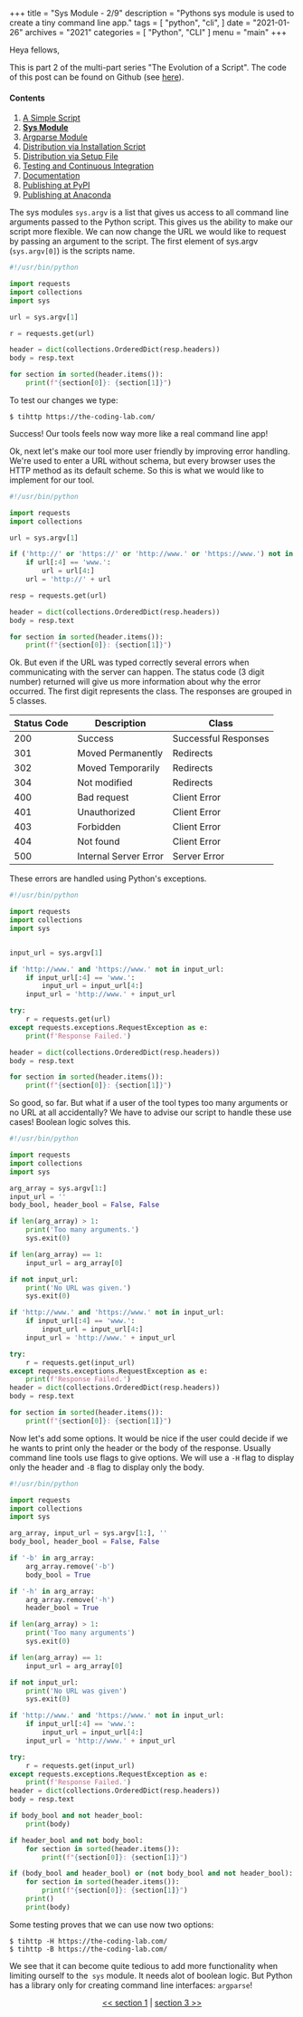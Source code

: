 +++
title = "Sys Module - 2/9"
description = "Pythons sys module is used to create a tiny command line app."
tags = [
    "python",
    "cli",
]
date = "2021-01-26"
archives = "2021"
categories = [
    "Python",
    "CLI"
]
menu = "main"
+++

Heya fellows,

This is part 2 of the multi-part series "The Evolution of a Script". The code of this post can be found on Github (see [here](https://github.com/NiklasTiede/tinyHTTPie/tree/2-Sys-Module)).

#### Contents

1. [A Simple Script](/2021/1-the-evolution-of-a-script)
2. [**Sys Module**](/2021/2-sys-module)
3. [Argparse Module](/2021/3-argparse-module/)
4. [Distribution via Installation Script](/2021/4-distribution-via-installation-script)
5. [Distribution via Setup File](/2021/5-distribution-via-setup-file)
6. [Testing and Continuous Integration](/2021/6-testing-and-continous-integration)
7. [Documentation](/2021/7-documentation)
8. [Publishing at PyPI](/2021/8-publishing-at-pypi)
9. [Publishing at Anaconda](/2021/9-publishing-at-anaconda)

The sys modules `sys.argv` is a list that gives us access to all command line arguments passed to the Python script. This gives us the ability to make our script more flexible. We can now change the URL we would like to request by passing an argument to the script. The first element of sys.argv (`sys.argv[0]`) is the scripts name.

```python
#!/usr/bin/python

import requests
import collections
import sys

url = sys.argv[1]

r = requests.get(url)

header = dict(collections.OrderedDict(resp.headers))
body = resp.text

for section in sorted(header.items()):
    print(f"{section[0]}: {section[1]}")
```

To test our changes we type:

```
$ tihttp https://the-coding-lab.com/
```

Success! Our tools feels now way more like a real command line app!

Ok, next let's make our tool more user friendly by improving error handling. We're used to enter a URL without schema, but every browser uses the HTTP method as its default scheme. So this is what we would like to implement for our tool.

```python
#!/usr/bin/python

import requests
import collections

url = sys.argv[1]

if ('http://' or 'https://' or 'http://www.' or 'https://www.') not in url:
    if url[:4] == 'www.':
        url = url[4:]
    url = 'http://' + url

resp = requests.get(url)

header = dict(collections.OrderedDict(resp.headers))
body = resp.text

for section in sorted(header.items()):
    print(f"{section[0]}: {section[1]}")
```

Ok. But even if the URL was typed correctly several errors when communicating with the server can happen. The status code (3 digit number) returned will give us more information about why the error occurred. The first digit represents the class. The responses are grouped in 5 classes.

| Status Code | Description           | Class                |
| ----------- | --------------------- | -------------------- |
| 200         | Success               | Successful Responses |
| 301         | Moved Permanently     | Redirects            |
| 302         | Moved Temporarily     | Redirects            |
| 304         | Not modified          | Redirects            |
| 400         | Bad request           | Client Error         |
| 401         | Unauthorized          | Client Error         |
| 403         | Forbidden             | Client Error         |
| 404         | Not found             | Client Error         |
| 500         | Internal Server Error | Server Error         |

These errors are handled using Python's exceptions.

```python
#!/usr/bin/python

import requests
import collections
import sys


input_url = sys.argv[1]

if 'http://www.' and 'https://www.' not in input_url:
    if input_url[:4] == 'www.':
        input_url = input_url[4:]
    input_url = 'http://www.' + input_url

try:
    r = requests.get(url)
except requests.exceptions.RequestException as e:
    print(f'Response Failed.')

header = dict(collections.OrderedDict(resp.headers))
body = resp.text

for section in sorted(header.items()):
    print(f"{section[0]}: {section[1]}")
```

So good, so far. But what if a user of the tool types too many arguments or no URL at all accidentally? We have to advise our script to handle these use cases! Boolean logic solves this.

```python
#!/usr/bin/python

import requests
import collections
import sys

arg_array = sys.argv[1:]
input_url = ''
body_bool, header_bool = False, False

if len(arg_array) > 1:
    print('Too many arguments.')
    sys.exit(0)

if len(arg_array) == 1:
    input_url = arg_array[0]

if not input_url:
    print('No URL was given.')
    sys.exit(0)

if 'http://www.' and 'https://www.' not in input_url:
    if input_url[:4] == 'www.':
        input_url = input_url[4:]
    input_url = 'http://www.' + input_url

try:
    r = requests.get(input_url)
except requests.exceptions.RequestException as e:
    print(f'Response Failed.')
header = dict(collections.OrderedDict(resp.headers))
body = resp.text

for section in sorted(header.items()):
    print(f"{section[0]}: {section[1]}")
```

Now let's add some options. It would be nice if the user could decide if we he wants to print only the header or the body of the response. Usually command line tools use flags to give options. We will use a `-H` flag to display only the header and `-B` flag to display only the body.

```python
#!/usr/bin/python

import requests
import collections
import sys

arg_array, input_url = sys.argv[1:], ''
body_bool, header_bool = False, False

if '-b' in arg_array:
    arg_array.remove('-b')
    body_bool = True

if '-h' in arg_array:
    arg_array.remove('-h')
    header_bool = True

if len(arg_array) > 1:
    print('Too many arguments')
    sys.exit(0)

if len(arg_array) == 1:
    input_url = arg_array[0]

if not input_url:
    print('No URL was given')
    sys.exit(0)

if 'http://www.' and 'https://www.' not in input_url:
    if input_url[:4] == 'www.':
        input_url = input_url[4:]
    input_url = 'http://www.' + input_url

try:
    r = requests.get(input_url)
except requests.exceptions.RequestException as e:
    print(f'Response Failed.')
header = dict(collections.OrderedDict(resp.headers))
body = resp.text

if body_bool and not header_bool:
    print(body)

if header_bool and not body_bool:
    for section in sorted(header.items()):
        print(f"{section[0]}: {section[1]}")

if (body_bool and header_bool) or (not body_bool and not header_bool):
    for section in sorted(header.items()):
        print(f"{section[0]}: {section[1]}")
    print()
    print(body)
```

Some testing proves that we can use now two options:

```
$ tihttp -H https://the-coding-lab.com/
$ tihttp -B https://the-coding-lab.com/
```

We see that it can become quite tedious to add more functionality when limiting ourself to the` sys` module. It needs alot of boolean logic. But Python has a library only for creating command line interfaces: `argparse`!

<div>
    <p align="center"><a href="/2021/1-the-evolution-of-a-script"><< section 1</a> | <a href="/2021/3-argparse-module/">section 3 >></a> </p>
</div>
